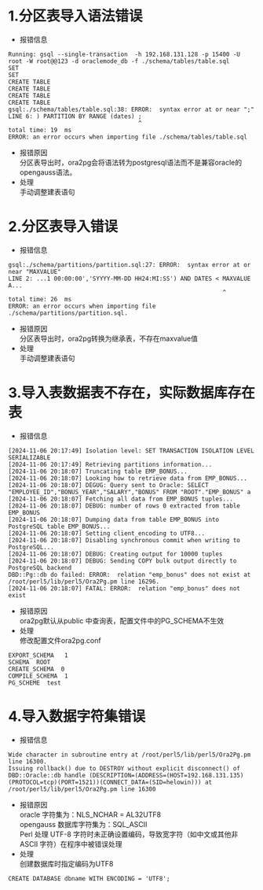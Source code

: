 # 1.分区表导入语法错误
- 报错信息
```
Running: gsql --single-transaction  -h 192.168.131.128 -p 15400 -U root -W root@@123 -d oraclemode_db -f ./schema/tables/table.sql
SET
SET
CREATE TABLE
CREATE TABLE
CREATE TABLE
CREATE TABLE
gsql:./schema/tables/table.sql:38: ERROR:  syntax error at or near ";"
LINE 6: ) PARTITION BY RANGE (dates) ;
                                     ^
total time: 19  ms
ERROR: an error occurs when importing file ./schema/tables/table.sql
```
- 报错原因    
分区表导出时，ora2pg会将语法转为postgresql语法而不是兼容oracle的opengauss语法。
- 处理    
手动调整建表语句

# 2.分区表导入错误
- 报错信息
```
gsql:./schema/partitions/partition.sql:27: ERROR:  syntax error at or near "MAXVALUE"
LINE 2: ...1 00:00:00','SYYYY-MM-DD HH24:MI:SS') AND DATES < MAXVALUE A...
                                                             ^
total time: 26  ms
ERROR: an error occurs when importing file ./schema/partitions/partition.sql.
```
- 报错原因   
分区表导出时，ora2pg转换为继承表，不存在maxvalue值
- 处理   
手动调整建表语句

# 3.导入表数据表不存在，实际数据库存在表
- 报错信息
```
[2024-11-06 20:17:49] Isolation level: SET TRANSACTION ISOLATION LEVEL SERIALIZABLE
[2024-11-06 20:17:49] Retrieving partitions information...
[2024-11-06 20:18:07] Truncating table EMP_BONUS...
[2024-11-06 20:18:07] Looking how to retrieve data from EMP_BONUS...
[2024-11-06 20:18:07] DEGUG: Query sent to Oracle: SELECT "EMPLOYEE_ID","BONUS_YEAR","SALARY","BONUS" FROM "ROOT"."EMP_BONUS" a
[2024-11-06 20:18:07] Fetching all data from EMP_BONUS tuples...
[2024-11-06 20:18:07] DEBUG: number of rows 0 extracted from table EMP_BONUS
[2024-11-06 20:18:07] Dumping data from table EMP_BONUS into PostgreSQL table EMP_BONUS...
[2024-11-06 20:18:07] Setting client_encoding to UTF8...
[2024-11-06 20:18:07] Disabling synchronous commit when writing to PostgreSQL...
[2024-11-06 20:18:07] DEBUG: Creating output for 10000 tuples
[2024-11-06 20:18:07] DEBUG: Sending COPY bulk output directly to PostgreSQL backend
DBD::Pg::db do failed: ERROR:  relation "emp_bonus" does not exist at /root/perl5/lib/perl5/Ora2Pg.pm line 16296.
[2024-11-06 20:18:07] FATAL: ERROR:  relation "emp_bonus" does not exist
```
- 报错原因   
ora2pg默认从public 中查询表，配置文件中的PG_SCHEMA不生效
- 处理   
修改配置文件ora2pg.conf
```
EXPORT_SCHEMA	1
SCHEMA	ROOT
CREATE_SCHEMA  0
COMPILE_SCHEMA	1
PG_SCHEME  test
```

# 4.导入数据字符集错误
- 报错信息
```
Wide character in subroutine entry at /root/perl5/lib/perl5/Ora2Pg.pm line 16300.
Issuing rollback() due to DESTROY without explicit disconnect() of DBD::Oracle::db handle (DESCRIPTION=(ADDRESS=(HOST=192.168.131.135)(PROTOCOL=tcp)(PORT=1521))(CONNECT_DATA=(SID=helowin))) at /root/perl5/lib/perl5/Ora2Pg.pm line 16300
```
- 报错原因    
oracle 字符集为：NLS_NCHAR = AL32UTF8   
opengauss 数据库字符集为：SQL_ASCII   
Perl 处理 UTF-8 字符时未正确设置编码，导致宽字符（如中文或其他非 ASCII 字符）在程序中被错误处理   
- 处理   
创建数据库时指定编码为UTF8   
```
CREATE DATABASE dbname WITH ENCODING = 'UTF8';
```
